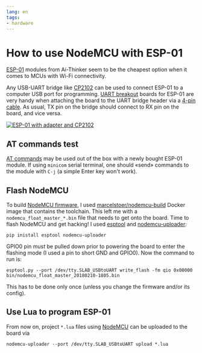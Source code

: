 ```yaml
---
lang: en
tags:
- hardware
---
```


# How to use NodeMCU with ESP-01

[ESP-01][] modules from Ai-Thinker seem to be the cheapest option when
it comes to MCUs with Wi-Fi connectivity.

Any USB-UART bridge like [CP2102][] can be used to connect ESP-01 to a
computer USB port for programming. [UART breakout][uart-breakout]
boards for ESP-01 are very handy when attaching the board to the UART
bridge header via a [4-pin cable][4pin]. As usual, TX pin on the
bridge should connect to RX pin on the board, and vice versa.

<a
href="https://www.flickr.com/photos/nothingpersonal/43982506661/in/datetaken/"
title="ESP-01 with adapter and CP2102"><img
src="https://farm2.staticflickr.com/1820/43982506661_08bac51910.jpg"
alt="ESP-01 with adapter and CP2102"></a>

## AT commands test

[AT commands][esp8266-at] may be used out of the box with a newly
bought ESP-01 module. If using `minicom` serial terminal, one should
«send» commands to the module with `C-j` (a simple Enter key won't
work).

## Flash NodeMCU

To build [NodeMCU firmware][fw], I used [marcelstoer/nodemcu-build][]
Docker image that contains the toolchain. This left me with a
`nodemcu_float_master_*.bin` file that needs to get onto the board.
Time to flash NodeMCU and get hacking! I used [esptool][] and
[nodemcu-uploader][]:

    pip inistall esptool nodemcu-uploader

GPIO0 pin *must* be pulled down prior to powering the board to enter
the flashing mode (I used a pin to short GND and GPIO0). Now the
command to run is:

    esptool.py --port /dev/tty.SLAB_USBtoUART write_flash -fm qio 0x00000 bin/nodemcu_float_master_20180210-1805.bin

This has to be done only once (unless you change the firmware and/or
its config).

## Use Lua to program ESP-01

From now on, project `*.lua` files using [NodeMCU][] can be uploaded
to the board via

    nodemcu-uploader --port /dev/tty.SLAB_USBtoUART upload *.lua

[esp8266-at]: https://room-15.github.io/blog/2015/03/26/esp8266-at-command-reference/
[fw]: https://github.com/nodemcu/nodemcu-firmware
[marcelstoer/nodemcu-build]: https://hub.docker.com/r/marcelstoer/nodemcu-build/
[esptool]: https://github.com/espressif/esptool
[nodemcu-uploader]: https://github.com/kmpm/nodemcu-uploader
[esp-01]: https://www.aliexpress.com/item/ESP-01-ESP8266-serial-WIFI-industry-milestone-agent-Supply/32354228582.html
[uart-breakout]: https://www.aliexpress.com/item/ESP8266-ESP-01-Serial-WiFi-Wireless-Adapter-Module-3-3V-5V-Esp01-Breakout-PCB-Adapters-Compatible/32740695540.html
[cp2102]: https://www.aliexpress.com/item/1pcs-CP2102-module-USB-to-TTL-serial-UART-STC-download-cable-PL2303-Super-Brush-line-upgrade/32694152202.html

[nodemcu]: https://nodemcu.readthedocs.io/en/master/

[4pin]: https://www.aliexpress.com/item/1PCS-4Pin-70cm-Cable-Set-Female-Female-Jumper-Wire-for-Arduino-3D-Printer-Reprap/32814968580.html
